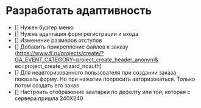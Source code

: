 # Разработать адаптивность

* [] Нужен бургер меню
* [] Нужна адаптация форм регистрации и входа
* [] Изменение размеров отступов
* [] Добавить прикрепление файлов к заказу (https://www.fl.ru/projects/create/?GA_EVENT_CATEGORY=project_create_header_anonym&
ec=project_create_wizard_noauth)
* [] Для неавторизованного пользователя при создании заказа показать форму. Но при нажатии попросить авторизоваться. Только потом создать его заказ
* [] Настроить отображение аватарки по дефолту или той, которая с сервера пришла 240Х240